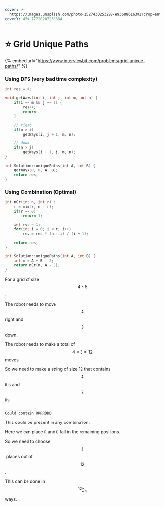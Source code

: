 ```yaml
---
cover: >-
  https://images.unsplash.com/photo-1527430253228-e93688616381?crop=entropy&cs=tinysrgb&fm=jpg&ixid=MnwxOTcwMjR8MHwxfHNlYXJjaHw5fHxyb2JvdCUyMHBhdGh8ZW58MHx8fHwxNjU5NDQ1MzQx&ixlib=rb-1.2.1&q=80
coverY: 450.77720207253884
---
```


# ⭐ Grid Unique Paths

{% embed url="https://www.interviewbit.com/problems/grid-unique-paths/" %}

### Using DFS (very bad time complexity)

```cpp
int res = 0;

void getWays(int i, int j, int m, int n) {
    if(i == m && j == n) {
        res++;
        return;
    }

    // right
    if(m > i)
        getWays(i, j + 1, m, n);

    // down
    if(n > j)
        getWays(i + 1, j, m, n);
}

int Solution::uniquePaths(int A, int B) {
    getWays(0, 0, A, B);
    return res;
}

```

### Using Combination (Optimal)

```cpp
int nCr(int n, int r) {
    r = min(r, n - r);
    if(r == 0)
        return 1;

    int res = 1;
    for(int i = 0; i < r; i++) 
        res = res * (n - i) / (i + 1);

    return res;
}

int Solution::uniquePaths(int A, int B) {
    int m = A + B - 2;
    return nCr(m, A - 1);
}
```

For a grid of size $$4 \times 5$$.

The robot needs to move $$4$$ right and $$3$$ down.

The robot needs to make a total of $$4\times3 = 12$$ moves

So we need to make a string of size 12 that contains $$4$$ `R` s and $$3$$ `D`s

```
____________
Could contain RRRRDDD
```

This could be present in any combination.

Here we can place `R` and `D` fall in the remaining positions.&#x20;

So we need to choose $$4$$​ places out of $$12$$​.

This can be done in $$^{12}C_4$$​ ways.
